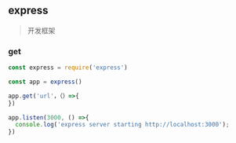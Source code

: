 ## express

> 开发框架


### get

```js
const express = require('express')

const app = express()

app.get('url'，（）=>{
})

app.listen(3000, () =>{
  console.log('express server starting http://localhost:3000');
})

```